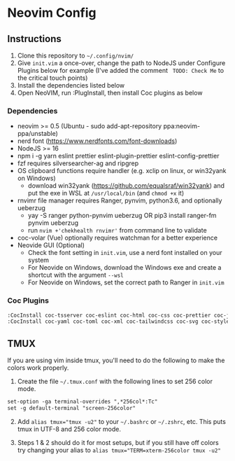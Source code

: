 # Neovim Config

## Instructions

1. Clone this repository to `~/.config/nvim/`
2. Give `init.vim` a once-over, change the path to NodeJS under Configure Plugins below for example (I've added the comment ` TODO: Check Me` to the critical touch points)
3. Install the dependencies listed below
4. Open NeoVIM, run :PlugInstall, then install Coc plugins as below

### Dependencies

- neovim >= 0.5 (Ubuntu - sudo add-apt-repository ppa:neovim-ppa/unstable)
- nerd font (https://www.nerdfonts.com/font-downloads)
- NodeJS >= 16
- npm i -g yarn eslint prettier eslint-plugin-prettier eslint-config-prettier
- fzf requires silversearcher-ag and ripgrep
- OS clipboard functions require handler (e.g. xclip on linux, or win32yank on Windows)
  - download win32yank (https://github.com/equalsraf/win32yank) and put the exe in WSL at `/usr/local/bin` (and `chmod +x` it)
- rnvimr file manager requires Ranger, pynvim, python3.6, and optionally ueberzug
  - yay -S ranger python-pynvim ueberzug OR pip3 install ranger-fm pynvim ueberzug
  - run `nvim +'chekhealth rnvimr'` from command line to validate
- coc-volar (Vue) optionally requires watchman for a better experience
- Neovide GUI (Optional)
  - Check the font setting in `init.vim`, use a nerd font installed on your system
  - For Neovide on Windows, download the Windows exe and create a shortcut with the argument `--wsl`
  - For Neovide on Windows, set the correct path to Ranger in `init.vim`

### Coc Plugins

```txt
:CocInstall coc-tsserver coc-eslint coc-html coc-css coc-prettier coc-json coc-markdownlint coc-highlight coc-jest coc-marketplace
:CocInstall coc-yaml coc-toml coc-xml coc-tailwindcss coc-svg coc-styled-components coc-docker coc-snippets coc-git @yaegassy/coc-volar
```

## TMUX

If you are using vim inside tmux, you'll need to do the following to make the colors work properly.

1. Create the file `~/.tmux.conf` with the following lines to set 256 color mode.

```txt
set-option -ga terminal-overrides ",*256col*:Tc"
set -g default-terminal "screen-256color"
```

2. Add `alias tmux="tmux -u2"` to your `~/.bashrc` or `~/.zshrc`, etc. This puts tmux in UTF-8 and 256 color mode.

3. Steps 1 & 2 should do it for most setups, but if you still have off colors try changing your alias to `alias tmux="TERM=xterm-256color tmux -u2"`
